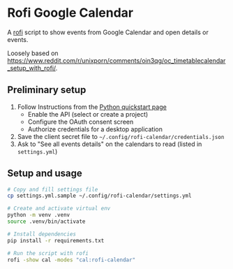 # Rofi Google Calendar

A [rofi] script to show events from Google Calendar and open details or events.

Loosely based on https://www.reddit.com/r/unixporn/comments/oin3qg/oc_timetablecalendar_setup_with_rofi/.

## Preliminary setup

1. Follow Instructions from the [Python quickstart page]
    - Enable the API (select or create a project)
    - Configure the OAuth consent screen
    - Authorize credentials for a desktop application
2. Save the client secret file to `~/.config/rofi-calendar/credentials.json`
3. Ask to "See all events details" on the calendars to read (listed in `settings.yml`)

## Setup and usage

```bash
# Copy and fill settings file
cp settings.yml.sample ~/.config/rofi-calendar/settings.yml

# Create and activate virtual env
python -m venv .venv
source .venv/bin/activate

# Install dependencies
pip install -r requirements.txt

# Run the script with rofi
rofi -show cal -modes "cal:rofi-calendar"
```

[Python quickstart page]: https://developers.google.com/calendar/api/quickstart/python
[rofi]: https://github.com/davatorium/rofi
